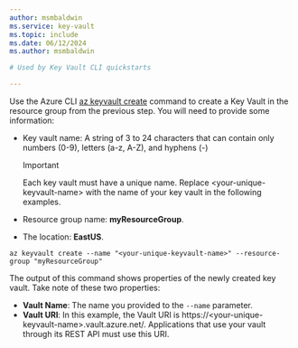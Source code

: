 ```yaml
---
author: msmbaldwin
ms.service: key-vault
ms.topic: include
ms.date: 06/12/2024
ms.author: msmbaldwin

# Used by Key Vault CLI quickstarts

---
```


Use the Azure CLI [az keyvault create](/cli/azure/keyvault#az-keyvault-create) command to create a Key Vault in the resource group from the previous step. You will need to provide some information:

- Key vault name: A string of 3 to 24 characters that can contain only numbers (0-9), letters (a-z, A-Z), and hyphens (-)

  > [!Important]
  > Each key vault must have a unique name. Replace \<your-unique-keyvault-name\> with the name of your key vault in the following examples.

- Resource group name: **myResourceGroup**.
- The location: **EastUS**.

```azurecli
az keyvault create --name "<your-unique-keyvault-name>" --resource-group "myResourceGroup"
```

The output of this command shows properties of the newly created key vault. Take note of these two properties:

- **Vault Name**: The name you provided to the `--name` parameter.
- **Vault URI**: In this example, the Vault URI is https://&lt;your-unique-keyvault-name&gt;.vault.azure.net/. Applications that use your vault through its REST API must use this URI.
